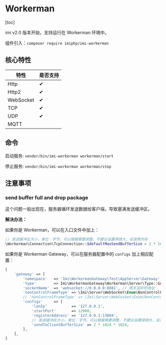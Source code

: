 # Workerman

[toc]

imi v2.0 版本开始，支持运行在 Workerman 环境中。

组件引入：`composer require imiphp/imi-workerman`

## 核心特性

| 特性 | 是否支持 |
|-|-
| Http | ✔ |
| Http2 | ✔ |
| WebSocket | ✔ |
| TCP | ✔ |
| UDP | ✔ |
| MQTT |  |

## 命令

启动服务: `vendor/bin/imi-workerman workerman/start`

停止服务: `vendor/bin/imi-workerman workerman/stop`

## 注意事项

### send buffer full and drop package

这个问题一般出现在，服务器循环发送数据给客户端，导致塞满发送缓冲区。

**解决办法：**

如果你是 Workerman，可以在入口文件中加上：

```php
// 发送缓冲区大小，单位：字节。可以根据需要调整，不建议设置得很大，会浪费内存
\Workerman\Connection\TcpConnection::$defaultMaxSendBufferSize = 2 * 1024 * 1024;
```

如果你是 Workerman Gateway，可以在服务器配置中的 `configs` 加上相应配置：

```php
[
    'gateway' => [
        'namespace'   => 'Imi\WorkermanGateway\Test\AppServer\Gateway',
        'type'        => Imi\WorkermanGateway\Workerman\Server\Type::GATEWAY,
        'socketName'  => 'websocket://0.0.0.0:8081', // 网关监听的地址
        'nonControlFrameType' => \Imi\Server\WebSocket\Enum\NonControlFrameType::TEXT, // 配置 WebSocket 纯文本通信协议
        // 'nonControlFrameType' => \Imi\Server\WebSocket\Enum\NonControlFrameType::BINARY, // 配置 WebSocket 二进制通信协议
        'configs'     => [
            'lanIp'           => '127.0.0.1',
            'startPort'       => 12900,
            'registerAddress' => '127.0.0.1:13004',
            // 发送缓冲区大小，单位：字节。可以根据需要调整，不建议设置得很大，会浪费内存
            'sendToClientBufferSize' => 2 * 1024 * 1024,
        ],
    ],
]
```
